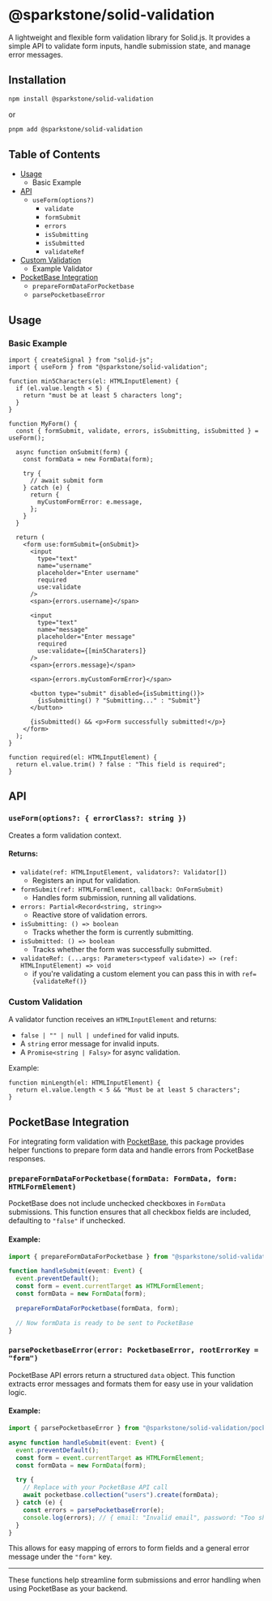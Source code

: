 # @sparkstone/solid-validation

A lightweight and flexible form validation library for Solid.js. It provides a simple API to validate form inputs, handle submission state, and manage error messages.

## Installation

```sh
npm install @sparkstone/solid-validation
```

or

```sh
pnpm add @sparkstone/solid-validation
```

## Table of Contents

- [Usage](#usage)
  - Basic Example
- [API](#api)
  - `useForm(options?)`
    - `validate`
    - `formSubmit`
    - `errors`
    - `isSubmitting`
    - `isSubmitted`
    - `validateRef`
- [Custom Validation](#custom-validation)
  - Example Validator
- [PocketBase Integration](#pocketbase-integration)
  - `prepareFormDataForPocketbase`
  - `parsePocketbaseError`

## Usage

### Basic Example

```tsx
import { createSignal } from "solid-js";
import { useForm } from "@sparkstone/solid-validation";

function min5Characters(el: HTMLInputElement) {
  if (el.value.length < 5) {
    return "must be at least 5 characters long";
  }
}

function MyForm() {
  const { formSubmit, validate, errors, isSubmitting, isSubmitted } = useForm();

  async function onSubmit(form) {
    const formData = new FormData(form);

    try {
      // await submit form
    } catch (e) {
      return {
        myCustomFormError: e.message,
      };
    }
  }

  return (
    <form use:formSubmit={onSubmit}>
      <input
        type="text"
        name="username"
        placeholder="Enter username"
        required
        use:validate
      />
      <span>{errors.username}</span>

      <input
        type="text"
        name="message"
        placeholder="Enter message"
        required
        use:validate={[min5Charaters]}
      />
      <span>{errors.message}</span>

      <span>{errors.myCustomFormError}</span>

      <button type="submit" disabled={isSubmitting()}>
        {isSubmitting() ? "Submitting..." : "Submit"}
      </button>

      {isSubmitted() && <p>Form successfully submitted!</p>}
    </form>
  );
}

function required(el: HTMLInputElement) {
  return el.value.trim() ? false : "This field is required";
}
```

## API

### `useForm(options?: { errorClass?: string })`

Creates a form validation context.

#### Returns:

- `validate(ref: HTMLInputElement, validators?: Validator[])`
  - Registers an input for validation.
- `formSubmit(ref: HTMLFormElement, callback: OnFormSubmit)`
  - Handles form submission, running all validations.
- `errors: Partial<Record<string, string>>`
  - Reactive store of validation errors.
- `isSubmitting: () => boolean`
  - Tracks whether the form is currently submitting.
- `isSubmitted: () => boolean`
  - Tracks whether the form was successfully submitted.
- `validateRef: (...args: Parameters<typeof validate>) => (ref: HTMLInputElement) => void`
  - if you're validating a custom element you can pass this in with `ref={validateRef()}`

### Custom Validation

A validator function receives an `HTMLInputElement` and returns:

- `false | "" | null | undefined` for valid inputs.
- A `string` error message for invalid inputs.
- A `Promise<string | Falsy>` for async validation.

Example:

```tsx
function minLength(el: HTMLInputElement) {
  return el.value.length < 5 && "Must be at least 5 characters";
}
```

## PocketBase Integration

For integrating form validation with [PocketBase](https://pocketbase.io/), this package provides helper functions to prepare form data and handle errors from PocketBase responses.

### `prepareFormDataForPocketbase(formData: FormData, form: HTMLFormElement)`

PocketBase does not include unchecked checkboxes in `FormData` submissions. This function ensures that all checkbox fields are included, defaulting to `"false"` if unchecked.

#### Example:

```ts
import { prepareFormDataForPocketbase } from "@sparkstone/solid-validation/pocketbase";

function handleSubmit(event: Event) {
  event.preventDefault();
  const form = event.currentTarget as HTMLFormElement;
  const formData = new FormData(form);

  prepareFormDataForPocketbase(formData, form);

  // Now formData is ready to be sent to PocketBase
}
```

### `parsePocketbaseError(error: PocketbaseError, rootErrorKey = "form")`

PocketBase API errors return a structured `data` object. This function extracts error messages and formats them for easy use in your validation logic.

#### Example:

```ts
import { parsePocketbaseError } from "@sparkstone/solid-validation/pocketbase";

async function handleSubmit(event: Event) {
  event.preventDefault();
  const form = event.currentTarget as HTMLFormElement;
  const formData = new FormData(form);

  try {
    // Replace with your PocketBase API call
    await pocketbase.collection("users").create(formData);
  } catch (e) {
    const errors = parsePocketbaseError(e);
    console.log(errors); // { email: "Invalid email", password: "Too short", form: "Something went wrong" }
  }
}
```

This allows for easy mapping of errors to form fields and a general error message under the `"form"` key.

---

These functions help streamline form submissions and error handling when using PocketBase as your backend.
